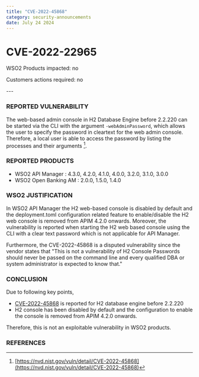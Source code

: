 ```yaml
---
title: "CVE-2022-45868"
category: security-announcements
date: July 24 2024
---
```


# CVE-2022-22965

<p class="doc-info">WSO2 Products impacted: no</p>
<p class="doc-info">Customers actions required: no</p>
---

### REPORTED VULNERABILITY
The web-based admin console in H2 Database Engine before 2.2.220 can be started via the CLI with the argument `-webAdminPassword`, which allows the user to specify the password in cleartext for the web admin console. Therefore, a local user is able to access the password by listing the processes and their arguments [^1].

### REPORTED PRODUCTS
* WSO2 API Manager : 4.3.0, 4.2.0, 4.1.0, 4.0.0, 3.2.0, 3.1.0, 3.0.0
* WSO2 Open Banking AM : 2.0.0, 1.5.0, 1.4.0


### WSO2 JUSTIFICATION
In WSO2 API Manager the H2 web-based console is disabled by default and the deployment.toml configuration related feature to enable/disable the H2 web console is removed from APIM 4.2.0 onwards. Moreover, the vulnerability is reported when starting the H2 web based console using the CLI with a clear text password which is not applicable for API Manager.

Furthermore, the CVE-2022-45868 is a disputed vulnerability since the vendor states that "This is not a vulnerability of H2 Console Passwords should never be passed on the command line and every qualified DBA or system administrator is expected to know that."

### CONCLUSION
Due to following key points,
* [CVE-2022-45868](https://nvd.nist.gov/vuln/detail/CVE-2022-45868) is reported for H2 database engine before 2.2.220
* H2 console has been disabled by default and the configuration to enable the console is removed from APIM 4.2.0 onwards.

Therefore, this is not an exploitable vulnerability in WSO2 products.

### REFERENCES
[^1]: [https://nvd.nist.gov/vuln/detail/CVE-2022-45868](https://nvd.nist.gov/vuln/detail/CVE-2022-45868)